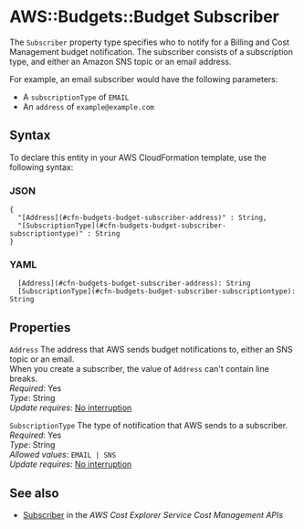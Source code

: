 # AWS::Budgets::Budget Subscriber<a name="aws-properties-budgets-budget-subscriber"></a>

The `Subscriber` property type specifies who to notify for a Billing and Cost Management budget notification\. The subscriber consists of a subscription type, and either an Amazon SNS topic or an email address\.

For example, an email subscriber would have the following parameters:

- A `subscriptionType` of `EMAIL`
- An `address` of `example@example.com`

## Syntax<a name="aws-properties-budgets-budget-subscriber-syntax"></a>

To declare this entity in your AWS CloudFormation template, use the following syntax:

### JSON<a name="aws-properties-budgets-budget-subscriber-syntax.json"></a>

```
{
  "[Address](#cfn-budgets-budget-subscriber-address)" : String,
  "[SubscriptionType](#cfn-budgets-budget-subscriber-subscriptiontype)" : String
}
```

### YAML<a name="aws-properties-budgets-budget-subscriber-syntax.yaml"></a>

```
  [Address](#cfn-budgets-budget-subscriber-address): String
  [SubscriptionType](#cfn-budgets-budget-subscriber-subscriptiontype): String
```

## Properties<a name="aws-properties-budgets-budget-subscriber-properties"></a>

`Address` <a name="cfn-budgets-budget-subscriber-address"></a>
The address that AWS sends budget notifications to, either an SNS topic or an email\.  
When you create a subscriber, the value of `Address` can't contain line breaks\.  
_Required_: Yes  
_Type_: String  
_Update requires_: [No interruption](https://docs.aws.amazon.com/AWSCloudFormation/latest/UserGuide/using-cfn-updating-stacks-update-behaviors.html#update-no-interrupt)

`SubscriptionType` <a name="cfn-budgets-budget-subscriber-subscriptiontype"></a>
The type of notification that AWS sends to a subscriber\.  
_Required_: Yes  
_Type_: String  
_Allowed values_: `EMAIL | SNS`  
_Update requires_: [No interruption](https://docs.aws.amazon.com/AWSCloudFormation/latest/UserGuide/using-cfn-updating-stacks-update-behaviors.html#update-no-interrupt)

## See also<a name="aws-properties-budgets-budget-subscriber--seealso"></a>

- [Subscriber](https://docs.aws.amazon.com/aws-cost-management/latest/APIReference/API_budgets_Subscriber.html) in the _AWS Cost Explorer Service Cost Management APIs_
